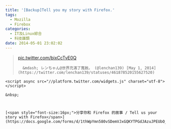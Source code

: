 ```yaml
---
title: '[Backup]Tell you my story with Firefox.'
tags:
  - Mozilla
  - Firebox
categories:
  - IT及Linux綜合
  - 科技雜類
date: 2014-05-01 23:02:02
---
```


> [pic.twitter.com/bixCcTvE0Q](http://t.co/bixCcTvE0Q)
>
> 		&mdash; レンちゃん@世界充滿了寬赦。 (@lenchan139) [May 1, 2014](https://twitter.com/lenchan139/statuses/461878520155627520)

	<script async src="//platform.twitter.com/widgets.js" charset="utf-8"></script>

	&nbsp;

#
	[<span style="font-size:16px;">分享你和 Firefox 的故事 / Tell us your story with Firefox</span>](https://docs.google.com/forms/d/1thWpYmn580vSDemVJxGQKYTPGdJAzuJPEUbO_ezPwQU/viewform)
